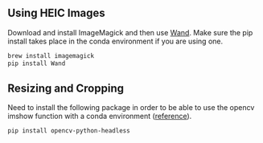 ## Using HEIC Images

Download and install ImageMagick and then use [Wand](https://docs.wand-py.org/en/0.6.4/). Make sure the pip install takes place in the conda environment if you are using one.

``` zsh
brew install imagemagick
pip install Wand
```

## Resizing and Cropping

Need to install the following package in order to be able to use the opencv imshow function with a conda environment ([reference](https://stackoverflow.com/questions/64838511/opencv-imshow-crashes-python-launcher-on-macos-11-0-1-big-sur)).

``` zsh
pip install opencv-python-headless
```

